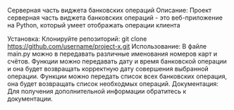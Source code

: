 Серверная часть виджета банковских операций
Описание:
Проект серверная часть виджета банковских операций - это веб-приложение на Python, который умеет отображать операции клиента

Установка:
Клонируйте репозиторий:
git clone https://github.com/username/project-x.git
Использование:
В файле main.py можно в передавать различные именования номеров карт и счётов.
Функции можно передавать дату и время банковской операции и она будет возвращать корректную дату совершения выбранной операции.
Функции можно передать список всех банковских операция, она будет возвращать список необходмых операций.
Документация:
Для получения дополнительной информации обратитесь к документации.